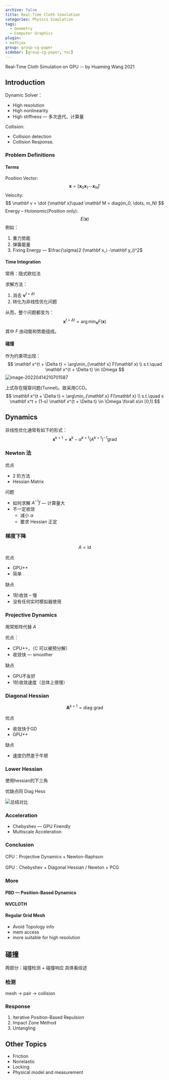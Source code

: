 ```yaml
---
archive: false
title: Real-Time Cloth Simulation
categories: Physics Simulation
tags:
  - Geometry
  - Computer Graphics
plugin:
- mathjax
group: group-cg-paper
sidebar: [group-cg-paper, toc]
---
```


Real-Time Cloth Simulation on GPU -- by Huaming Wang 2021

<!-- more -->

## Introduction

Dynamic Solver：

- High resolution
- High nonlinearity
- High stiffness — 多次迭代、计算量

Collision:

- Collision detection
- Collision Response.

### Problem Definitions

#### Terms

Position Vector:
$$
\mathbf x = [\mathbf x_0 \mathbf x_1 \cdots \mathbf x_N]'
$$
Velocity:
$$
\mathbf v = \dot {\mathbf x}\quad \mathbf M = diag(m_0, \dots, m_N)
$$
Energy – Holonomic(Position only):
$$
E(\mathbf x)
$$
例如：

1. 重力势能
2. 弹簧能量
3. Fixing Energy — $\frac{\sigma}2 (\mathbf x_i -\mathbf y_i)^2$

#### Time Integration

常用：隐式欧拉法

求解方法：

1. 消去 $\mathbf v^{t + \Delta t}$
2. 转化为非线性优化问题

从而，整个问题都变为：
$$
\mathbf x^{t + \Delta t} = \arg\min_{\mathbf x} F(\mathbf x)
$$
其中 $F$ 由动能和势能组成。

#### 碰撞

作为约束项出现：
$$
\mathbf x^{t + \Delta t} = \arg\min_{\mathbf x} F(\mathbf x) \\
s.t.\quad \mathbf x^{t + \Delta t} \in \Omega
$$
![image-20220414210701587](ClothSimu/image-20220414210701587.png)

上式存在隧穿问题(Tunnel)。故采用CCD。
$$
\mathbf x^{t + \Delta t} = \arg\min_{\mathbf x} F(\mathbf x) \\
s.t.\quad s \mathbf x^t + (1-s)  \mathbf x^{t + \Delta t} \in \Omega \forall s\in [0,1]
$$

## Dynamics

非线性优化通常有如下的形式：
$$
\mathbf x ^{k+1} = \mathbf x^k - \alpha^{k + 1} \left(A^{k+1}\right)^{-1} \mathrm{grad}
$$

###  Newton 法

优点

- 2 阶方法
- Hessian Matrix

问题

- 如何求解 $A^{-1}f$  — 计算量大
- 不一定收敛
  - 减小 $\alpha$
  - 要求 Hessian 正定

### 梯度下降

$$
A = \mathrm{id}
$$

优点

- GPU++
- 简单

缺点

- 1阶收敛 – 慢
- 没有任何实时模拟器使用

### Projective Dynamics

用常矩阵代替 $A$

优点：

- CPU++，（C 可以被预分解）
- 收敛快 — smoother

缺点

- GPU不友好
- 1阶收敛速度（总体上很慢）

### Diagonal Hessian

$$
\mathbf A^{k+1} = \mathrm{diag\ grad}
$$

优点

- 收敛快于GD
- GPU++

缺点

- 速度仍然差于牛顿

### Lower Hessian

使用hessian的下三角

优缺点同 Diag Hess

![总结对比](ClothSimu/image-20220414212056199.png)

### Acceleration

- Chebyshev — GPU Firendly
- Multiscale Acceleration

### Conclusion

CPU：Projective Dynamics + Newton-Raphson

GPU：Chebyshev + Diagonal Hessian / Newton + PCG

### More

#### PBD — Position-Based Dynamics

**NVCLOTH**

#### Regular Grid Mesh

- Avoid Topology info
- mem access
- more suitable for high resolution

## 碰撞

两部分：碰撞检测 + 碰撞响应 具体看综述

### 检测

mesh -> pair -> collision

### Response

1. Iterative Position-Based Repulsion
2. Impact Zone Method
3. Untangling

## Other Topics

- Friction
- Nonelastic
- Locking
- Physical model and measurement

